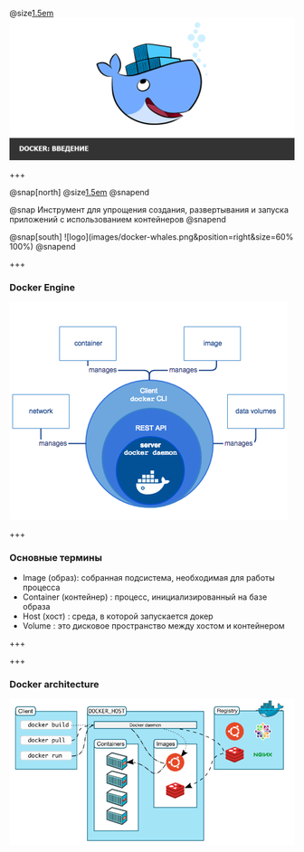 
@size[1.5em](Знакомство)
![logo](images/Intro-to-Docker.png)

+++

@snap[north]
@size[1.5em](Docker)
@snapend

@snap
Инструмент для упрощения создания, развертывания и запуска приложений с использованием контейнеров
@snapend

@snap[south]
![logo](images/docker-whales.png&position=right&size=60% 100%)
@snapend

+++

### Docker Engine

![Docker Engine](images/engine.png)

+++

### Основные термины

- Image (образ): собранная подсистема, необходимая для работы процесса
- Container (контейнер) : процесс, инициализированный на базе образа
- Host (хост) : среда, в которой запускается докер
- Volume : это дисковое пространство между хостом и контейнером

+++

+++

### Docker architecture

![Docker Architecture](images/architecture.png)
